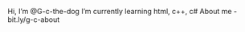 Hi, I’m @G-c-the-dog
I’m currently learning html, c++, c# 
About me - bit.ly/g-c-about
<!---
G-c-the-dog/G-c-the-dog is a ✨ special ✨ repository because its `README.md` (this file) appears on your GitHub profile.
You can click the Preview link to take a look at your changes.
--->
